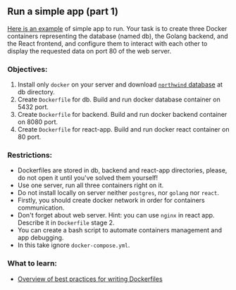 ## Run a simple app (part 1)
[Here is an example](https://github.com/exzvor/freedevopsworkspace/tree/main/app) of simple app to run.
Your task is to create three Docker containers representing the database (named db), the Golang backend, 
and the React frontend, and configure them to interact with each other 
to display the requested data on port 80 of the web server.

### Objectives:
1. Install only `docker` on your server and download [`northwind` database](https://github.com/exzvor/freedevopsworkspace/blob/main/postgres/northwind.sql) at db directory.
2. Create `Dockerfile` for db. Build and run docker database container on 5432 port.
3. Create `Dockerfile` for backend. Build and run docker backend container on 8080 port. 
4. Create `Dockerfile` for react-app. Build and run docker react container on 80 port. 

### Restrictions:
- Dockerfiles are stored in db, backend and react-app directories, please, do not open it until you've solved them yourself! 
- Use one server, run all three containers right on it.
- Do not install locally on server neither `postgres`, nor `golang` nor `react`.
- Firstly, you should create docker network in order for containers communication.
- Don't forget about web server. Hint: you can use `nginx` in react app. Describe it in `Dockerfile` stage 2.
- You can create a bash script to automate containers management and app debugging.
- In this take ignore `docker-compose.yml`.

### What to learn:
- [Overview of best practices for writing Dockerfiles](https://docs.docker.com/develop/develop-images/dockerfile_best-practices/#:~:text=What%20is%20a%20Dockerfile%3F,can%20find%20at%20Dockerfile%20reference.)